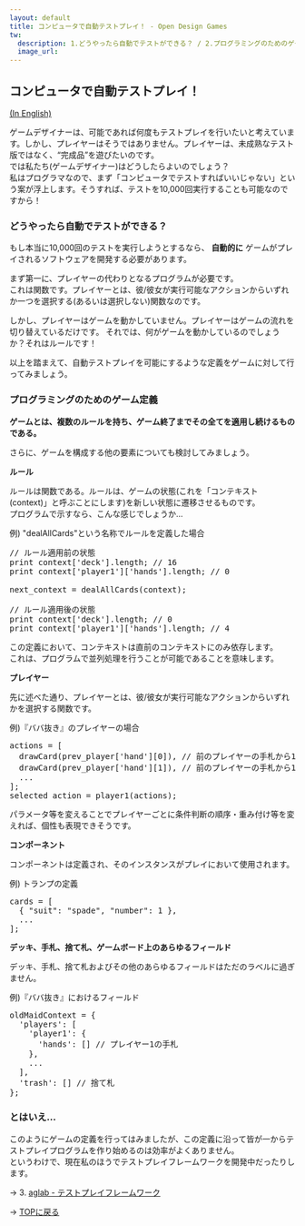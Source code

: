 ```yaml
---
layout: default
title: コンピュータで自動テストプレイ！ - Open Design Games
tw:
  description: 1.どうやったら自動でテストができる？ / 2.プログラミングのためのゲーム定義 / 3.とはいえ…
  image_url: 
---
```


## コンピュータで自動テストプレイ！

[(In English)](testplay_2_on_the_computer_en.html)

ゲームデザイナーは、可能であれば何度もテストプレイを行いたいと考えています。しかし、プレイヤーはそうではありません。プレイヤーは、未成熟なテスト版ではなく、“完成品”を遊びたいのです。  
では私たち(ゲームデザイナー)はどうしたらよいのでしょう？  
私はプログラマなので、まず「コンピュータでテストすればいいじゃない」という案が浮上します。そうすれば、テストを10,000回実行することも可能なのですから！  

### どうやったら自動でテストができる？

もし本当に10,000回のテストを実行しようとするなら、 **自動的に** ゲームがプレイされるソフトウェアを開発する必要があります。

まず第一に、プレイヤーの代わりとなるプログラムが必要です。  
これは関数です。プレイヤーとは、彼/彼女が実行可能なアクションからいずれか一つを選択する(あるいは選択しない)関数なのです。

しかし、プレイヤーはゲームを動かしていません。プレイヤーはゲームの流れを切り替えているだけです。
それでは、何がゲームを動かしているのでしょうか？それはルールです！

以上を踏まえて、自動テストプレイを可能にするような定義をゲームに対して行ってみましょう。

### プログラミングのためのゲーム定義

**ゲームとは、複数のルールを持ち、ゲーム終了までその全てを適用し続けるものである。**

さらに、ゲームを構成する他の要素についても検討してみましょう。

**ルール**

ルールは関数である。ルールは、ゲームの状態(これを「コンテキスト(context)」と呼ぶことにします)を新しい状態に遷移させるものです。  
プログラムで示すなら、こんな感じでしょうか…

例) "dealAllCards"という名称でルールを定義した場合

<pre>
// ルール適用前の状態
print context['deck'].length; // 16
print context['player1']['hands'].length; // 0

next_context = dealAllCards(context);

// ルール適用後の状態
print context['deck'].length; // 0
print context['player1']['hands'].length; // 4
</pre>

この定義において、コンテキストは直前のコンテキストにのみ依存します。  
これは、プログラムで並列処理を行うことが可能であることを意味します。  

**プレイヤー**

先に述べた通り、プレイヤーとは、彼/彼女が実行可能なアクションからいずれかを選択する関数です。

例)『ババ抜き』のプレイヤーの場合

<pre>
actions = [
  drawCard(prev_player['hand'][0]), // 前のプレイヤーの手札から1枚(左端)引く
  drawCard(prev_player['hand'][1]), // 前のプレイヤーの手札から1枚(左から2枚目)引く
  ...
];
selected_action = player1(actions);
</pre>

パラメータ等を変えることでプレイヤーごとに条件判断の順序・重み付け等を変えれば、個性も表現できそうです。

**コンポーネント**

コンポーネントは定義され、そのインスタンスがプレイにおいて使用されます。

例) トランプの定義

<pre>
cards = [
  { "suit": "spade", "number": 1 },
  ...
];
</pre>

**デッキ、手札、捨て札、ゲームボード上のあらゆるフィールド**

デッキ、手札、捨て札およびその他のあらゆるフィールドはただのラベルに過ぎません。

例)『ババ抜き』におけるフィールド

<pre>
oldMaidContext = {
  'players': [
    'player1': {
      'hands': [] // プレイヤー1の手札
    },
    ...
  ],
  'trash': [] // 捨て札
};
</pre>

### とはいえ…

このようにゲームの定義を行ってはみましたが、この定義に沿って皆が一からテストプレイプログラムを作り始めるのは効率がよくありません。  
というわけで、現在私のほうでテストプレイフレームワークを開発中だったりします。

→ 3. [aglab - テストプレイフレームワーク](testplay_3_framework.html)

→ [TOPに戻る](board_game_design_advent_calendar_2014-12-25.html)
